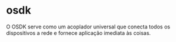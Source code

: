 # osdk
O OSDK serve como um acoplador universal que conecta todos os dispositivos a rede e fornece aplicação imediata às coisas.

